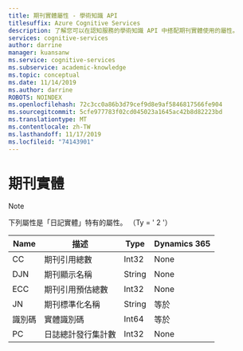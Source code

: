 ```yaml
---
title: 期刊實體屬性 - 學術知識 API
titlesuffix: Azure Cognitive Services
description: 了解您可以在認知服務的學術知識 API 中搭配期刊實體使用的屬性。
services: cognitive-services
author: darrine
manager: kuansanw
ms.service: cognitive-services
ms.subservice: academic-knowledge
ms.topic: conceptual
ms.date: 11/14/2019
ms.author: darrine
ROBOTS: NOINDEX
ms.openlocfilehash: 72c3cc0a86b3d79cef9d8e9af5846817566fe904
ms.sourcegitcommit: 5cfe977783f02cd045023a1645ac42b8d82223bd
ms.translationtype: MT
ms.contentlocale: zh-TW
ms.lasthandoff: 11/17/2019
ms.locfileid: "74143901"
---
```

# <a name="journal-entity"></a>期刊實體

> [!NOTE]
> 下列屬性是「日記實體」特有的屬性。 （Ty = ' 2 '）

Name | 描述 | Type | Dynamics 365
--- | --- | --- | ---
CC      |期刊引用總數           |Int32      |None  
DJN     |期刊顯示名稱               |String     |None
ECC     |期刊引用預估總數 |Int32      |None
JN      |期刊標準化名稱                    |String     |等於
識別碼      |實體識別碼                              |Int64      |等於
PC    |日誌總計發行集計數 | Int32 | None
